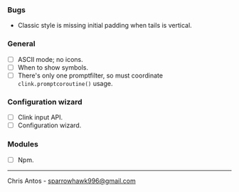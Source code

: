 ### Bugs
- Classic style is missing initial padding when tails is vertical.

### General
- [ ] ASCII mode; no icons.
- [ ] When to show symbols.
- [ ] There's only one promptfilter, so must coordinate `clink.promptcoroutine()` usage.

### Configuration wizard
- [ ] Clink input API.
- [ ] Configuration wizard.

### Modules
- [ ] Npm.

---
Chris Antos - sparrowhawk996@gmail.com
